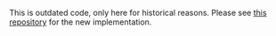 This is outdated code, only here for historical reasons. Please see [this repository](https://github.com/d-krupke/turncost) for the new implementation.
